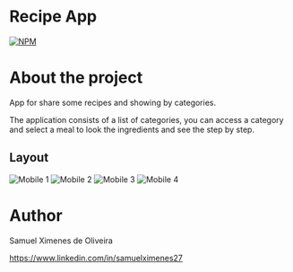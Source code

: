 # Recipe App 
[![NPM](https://img.shields.io/npm/l/react)](https://github.com/devsuperior/sds1-wmazoni/blob/master/LICENSE) 

# About the project

App for share some recipes and showing by categories.

The application consists of a list of categories, you can access a category and select a meal to look the ingredients and see the step by step.

## Layout
![Mobile 1](https://i.postimg.cc/Hxx0sJv9/Screenshot-1684254561.png) ![Mobile 2](https://i.postimg.cc/fySxmGN3/Screenshot-1684254568.png) ![Mobile 3](https://i.postimg.cc/wvGXt6S8/Screenshot-1684254577.png) ![Mobile 4](https://i.postimg.cc/d0nmYR60/Screenshot-1684254591.png)

# Author

Samuel Ximenes de Oliveira

https://www.linkedin.com/in/samuelximenes27

